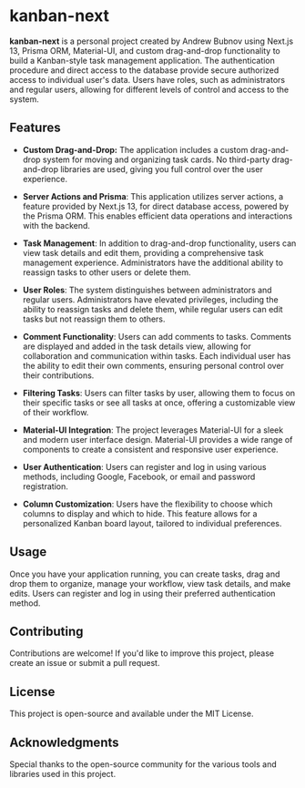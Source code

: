 # kanban-next

**kanban-next** is a personal project created by Andrew Bubnov using Next.js 13, Prisma ORM, Material-UI, and custom drag-and-drop functionality to build a Kanban-style task management application. The authentication procedure and direct access to the database provide secure authorized access to individual user's data. Users have roles, such as administrators and regular users, allowing for different levels of control and access to the system.

## Features

- **Custom Drag-and-Drop:** The application includes a custom drag-and-drop system for moving and organizing task cards. No third-party drag-and-drop libraries are used, giving you full control over the user experience.

- **Server Actions and Prisma**: This application utilizes server actions, a feature provided by Next.js 13, for direct database access, powered by the Prisma ORM. This enables efficient data operations and interactions with the backend.

- **Task Management**: In addition to drag-and-drop functionality, users can view task details and edit them, providing a comprehensive task management experience. Administrators have the additional ability to reassign tasks to other users or delete them.

- **User Roles**: The system distinguishes between administrators and regular users. Administrators have elevated privileges, including the ability to reassign tasks and delete them, while regular users can edit tasks but not reassign them to others.
  
- **Comment Functionality**: Users can add comments to tasks. Comments are displayed and added in the task details view, allowing for collaboration and communication within tasks. Each individual user has the ability to edit their own comments, ensuring personal control over their contributions.

- **Filtering Tasks**: Users can filter tasks by user, allowing them to focus on their specific tasks or see all tasks at once, offering a customizable view of their workflow.

- **Material-UI Integration**: The project leverages Material-UI for a sleek and modern user interface design. Material-UI provides a wide range of components to create a consistent and responsive user experience.

- **User Authentication**: Users can register and log in using various methods, including Google, Facebook, or email and password registration.  

- **Column Customization**: Users have the flexibility to choose which columns to display and which to hide. This feature allows for a personalized Kanban board layout, tailored to individual preferences.


## Usage

Once you have your application running, you can create tasks, drag and drop them to organize, manage your workflow, view task details, and make edits. Users can register and log in using their preferred authentication method.

## Contributing

Contributions are welcome! If you'd like to improve this project, please create an issue or submit a pull request.

## License

This project is open-source and available under the MIT License.

## Acknowledgments

Special thanks to the open-source community for the various tools and libraries used in this project.

